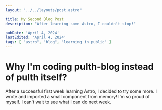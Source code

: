 ```yaml
---
layout: "../../layouts/post.astro"

title: My Second Blog Post
description: "After learning some Astro, I couldn't stop!"

pubDate: 'April 4, 2024'
lastEdited: 'April 4, 2024'
tags: [ "astro", "blog", "learning in public" ]
---
```


# Why I'm coding pulth-blog instead of pulth itself?

After a successful first week learning Astro, I decided to try some more. I wrote and imported a small component from
memory! I'm so proud of myself. I can't wait to see what I can do next week.

